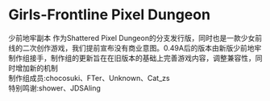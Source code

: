 Girls-Frontline Pixel Dungeon
=======================
少前地牢副本
作为Shattered Pixel Dungeon的分支发行版，同时也是一款少女前线的二次创作游戏，我们提前宣布没有商业意图。0.49A后的版本由新版少前地牢制作组接手，制作组的更新旨在在旧版本的基础上完善游戏内容，调整兼容性，同时增加新的机制<br/>
制作组成员:chocosuki、FTer、Unknown、Cat_zs<br/>
特别鸣谢:shower、JDSAling<br/>

